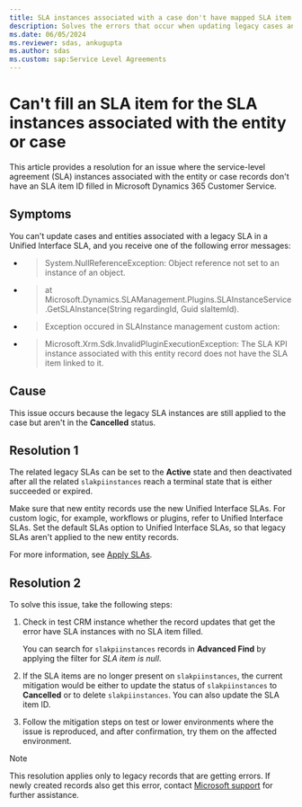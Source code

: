 ```yaml
---
title: SLA instances associated with a case don't have mapped SLA item in Dynamics 365 Customer Service
description: Solves the errors that occur when updating legacy cases and entities in Microsoft Dynamics 365 Customer Service.
ms.date: 06/05/2024
ms.reviewer: sdas, ankugupta
ms.author: sdas
ms.custom: sap:Service Level Agreements
---
```

# Can't fill an SLA item for the SLA instances associated with the entity or case

This article provides a resolution for an issue where the service-level agreement (SLA) instances associated with the entity or case records don't have an SLA item ID filled in Microsoft Dynamics 365 Customer Service.

## Symptoms

You can't update cases and entities associated with a legacy SLA in a Unified Interface SLA, and you receive one of the following error messages:

- > System.NullReferenceException: Object reference not set to an instance of an object.  
- > at Microsoft.Dynamics.SLAManagement.Plugins.SLAInstanceService.GetSLAInstance(String regardingId, Guid slaItemId).

- > Exception occured in SLAInstance management custom action:  
- > Microsoft.Xrm.Sdk.InvalidPluginExecutionException: The SLA KPI instance associated with this entity record does not have the SLA item linked to it.

## Cause

This issue occurs because the legacy SLA instances are still applied to the case but aren't in the **Cancelled** status.

## Resolution 1

The related legacy SLAs can be set to the **Active** state and then deactivated after all the related `slakpiinstances` reach a terminal state that is either succeeded or expired.

Make sure that new entity records use the new Unified Interface SLAs. For custom logic, for example, workflows or plugins, refer to Unified Interface SLAs. Set the default SLAs option to Unified Interface SLAs, so that legacy SLAs aren't applied to the new entity records.

For more information, see [Apply SLAs](/dynamics365/customer-service/administer/apply-slas).

## Resolution 2

To solve this issue, take the following steps:

1. Check in test CRM instance whether the record updates that get the error have SLA instances with no SLA item filled.

    You can search for `slakpiinstances` records in **Advanced Find** by applying the filter for *SLA item is null*.

2. If the SLA items are no longer present on `slakpiinstances`, the current mitigation would be either to update the status of `slakpiinstances` to **Cancelled** or to delete `slakpiinstances`. You can also update the SLA item ID.

3. Follow the mitigation steps on test or lower environments where the issue is reproduced, and after confirmation, try them on the affected environment.

> [!NOTE]
> This resolution applies only to legacy records that are getting errors. If newly created records also get this error, contact [Microsoft support](https://dynamics.microsoft.com/support/) for further assistance.
